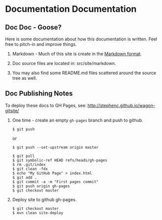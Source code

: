 Documentation Documentation
===========================

Doc Doc - Goose?
----------------

Here is some documentation about how this documentation is written. Feel free to pitch-in and improve things.

  1. Markdown - Much of this site is create in the [Markdown format](http://daringfireball.net/projects/markdown/syntax).

  2. Doc source files are located in: src/site/markdown.
  
  3. You may also find some README.md files scattered around the source tree as well.


Doc Publishing Notes
--------------------

To deploy these docs to GH Pages, see: http://stephenc.github.io/wagon-gitsite/

 1. One time - create an empty `gh-pages` branch and push to github.
    
        $ git push
    
    or

        $ git push --set-upstream origin master
        
        $ git pull
        $ git symbolic-ref HEAD refs/heads/gh-pages
        $ rm .git/index
        $ git clean -fdx
        $ echo "My GitHub Page" > index.html
        $ git add .
        $ git commit -a -m "First pages commit"
        $ git push origin gh-pages
        $ git checkout master
        
 2. Deploy site to github gh-pages.
  
        $ git checkout master
        $ mvn clean site-deploy

